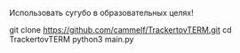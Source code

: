 Использовать сугубо в образовательных целях!


git clone https://github.com/cammelf/TrackertovTERM.git
cd TrackertovTERM
python3 main.py

